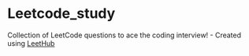 # Leetcode_study
Collection of LeetCode questions to ace the coding interview! - Created using [LeetHub](https://github.com/QasimWani/LeetHub)
